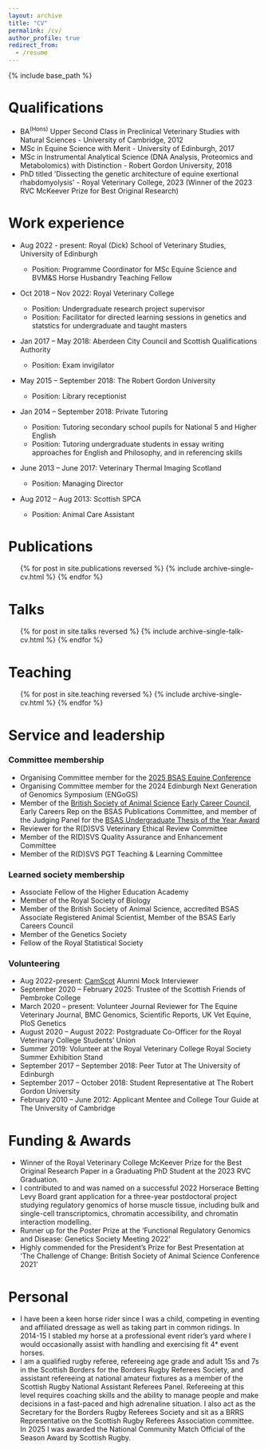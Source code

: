 ```yaml
---
layout: archive
title: "CV"
permalink: /cv/
author_profile: true
redirect_from:
  - /resume
---
```


{% include base_path %}

Qualifications
======
* BA<sup>(Hons)</sup> Upper Second Class in Preclinical Veterinary Studies with Natural Sciences - University of Cambridge, 2012
* MSc in Equine Science with Merit - University of Edinburgh, 2017
* MSc in Instrumental Analytical Science (DNA Analysis, Proteomics and Metabolomics) with Distinction - Robert Gordon University, 2018
* PhD titled 'Dissecting the genetic architecture of equine exertional rhabdomyolysis' - Royal Veterinary College, 2023 (Winner of the 2023 RVC McKeever Prize for Best Original Research)

Work experience
======
* Aug 2022 - present: Royal (Dick) School of Veterinary Studies, University of Edinburgh
  * Position: Programme Coordinator for MSc Equine Science and BVM&S Horse Husbandry Teaching Fellow

* Oct 2018 – Nov 2022: Royal Veterinary College
  * Position: Undergraduate research project supervisor
  * Position: Facilitator for directed learning sessions in genetics and statstics for undergraduate and taught masters

* Jan 2017 – May 2018:  Aberdeen City Council and Scottish Qualifications Authority
  * Position: Exam invigilator

* May 2015 – September 2018: The Robert Gordon University
  * Position: Library receptionist

* Jan 2014 – September 2018: Private Tutoring
  * Position: Tutoring secondary school pupils for National 5 and Higher English
  * Position: Tutoring undergraduate students in essay writing approaches for English and Philosophy, and in referencing skills
 
* June 2013 – June 2017: Veterinary Thermal Imaging Scotland
  * Position: Managing Director

* Aug 2012 – Aug 2013: Scottish SPCA
  * Position: Animal Care Assistant

Publications
======
  <ul>{% for post in site.publications reversed %}
    {% include archive-single-cv.html %}
  {% endfor %}</ul>
  
Talks
======
  <ul>{% for post in site.talks reversed %}
    {% include archive-single-talk-cv.html  %}
  {% endfor %}</ul>
  
Teaching
======
  <ul>{% for post in site.teaching reversed %}
    {% include archive-single-cv.html %}
  {% endfor %}</ul>
  
Service and leadership
======
### Committee membership

* Organising Committee member for the [2025 BSAS Equine Conference](https://www.bsas.org.uk/events/article/bsas-equine-conference-2025)
* Organising Committee member for the 2024 Edinburgh Next Generation of Genomics Symposium (ENGoGS)
* Member of the [British Society of Animal Science](https://www.bsas.org.uk) [Early Career Council](https://www.bsas.org.uk/undergraduates-and-early-career/council-members/), Early Careers Rep on the BSAS Publications Committee, and member of the Judging Panel for the [BSAS Undergraduate Thesis of the Year Award](https://www.bsas.org.uk/undergraduates-and-early-career/thesis-of-the-year/)
* Reviewer for the R(D)SVS Veterinary Ethical Review Committee
* Member of the R(D)SVS Quality Assurance and Enhancement Committee
* Member of the R(D)SVS PGT Teaching & Learning Committee

### Learned society membership

* Associate Fellow of the Higher Education Academy
* Member of the Royal Society of Biology
* Member of the British Society of Animal Science, accredited BSAS Associate Registered Animal Scientist, Member of the BSAS Early Careers Council
* Member of the Genetics Society
* Fellow of the Royal Statistical Society

### Volunteering

* Aug 2022-present: [CamScot](https://camscot.org/) Alumni Mock Interviewer
* September 2020 – February 2025: Trustee of the Scottish Friends of Pembroke College
* March 2020 – present: Volunteer Journal Reviewer for The Equine Veterinary Journal, BMC Genomics, Scientific Reports, UK Vet Equine, PloS Genetics
* August 2020 – August 2022: Postgraduate Co-Officer for the Royal Veterinary College Students’ Union
* Summer 2019: Volunteer at the Royal Veterinary College Royal Society Summer Exhibition Stand
* September 2017 – September 2018: Peer Tutor at The University of Edinburgh
* September 2017 – October 2018: Student Representative at The Robert Gordon University
* February 2010 – June 2012: Applicant Mentee and College Tour Guide at The University of Cambridge

Funding & Awards
======

* Winner of the Royal Veterinary College McKeever Prize for the Best Original Research Paper in a Graduating PhD Student at the 2023 RVC Graduation.
* I contributed to and was named on a successful 2022 Horserace Betting Levy Board grant application for a three-year postdoctoral project studying regulatory genomics of horse muscle tissue, including bulk and single-cell transcriptomics, chromatin accessibility, and chromatin interaction modelling.
* Runner up for the Poster Prize at the ‘Functional Regulatory Genomics and Disease: Genetics Society Meeting 2022’
* Highly commended for the President’s Prize for Best Presentation at ‘The Challenge of Change: British Society of Animal Science Conference 2021’

Personal
======

* I have been a keen horse rider since I was a child, competing in eventing and affiliated dressage as well as taking part in common ridings. In 2014-15 I stabled my horse at a professional event rider’s yard where I would occasionally assist with handling and exercising fit 4* event horses.
* I am a qualified rugby referee, refereeing age grade and adult 15s and 7s in the Scottish Borders for the Borders Rugby Referees Society, and assistant refereeing at national amateur fixtures as a member of the Scottish Rugby National Assistant Referees Panel. Refereeing at this level requires coaching skills and the ability to manage people and make decisions in a fast-paced and high adrenaline situation. I also act as the Secretary for the Borders Rugby Referees Society and sit as a BRRS Representative on the Scottish Rugby Referees Association committee. In 2025 I was awarded the National Community Match Official of the Season Award by Scottish Rugby.

